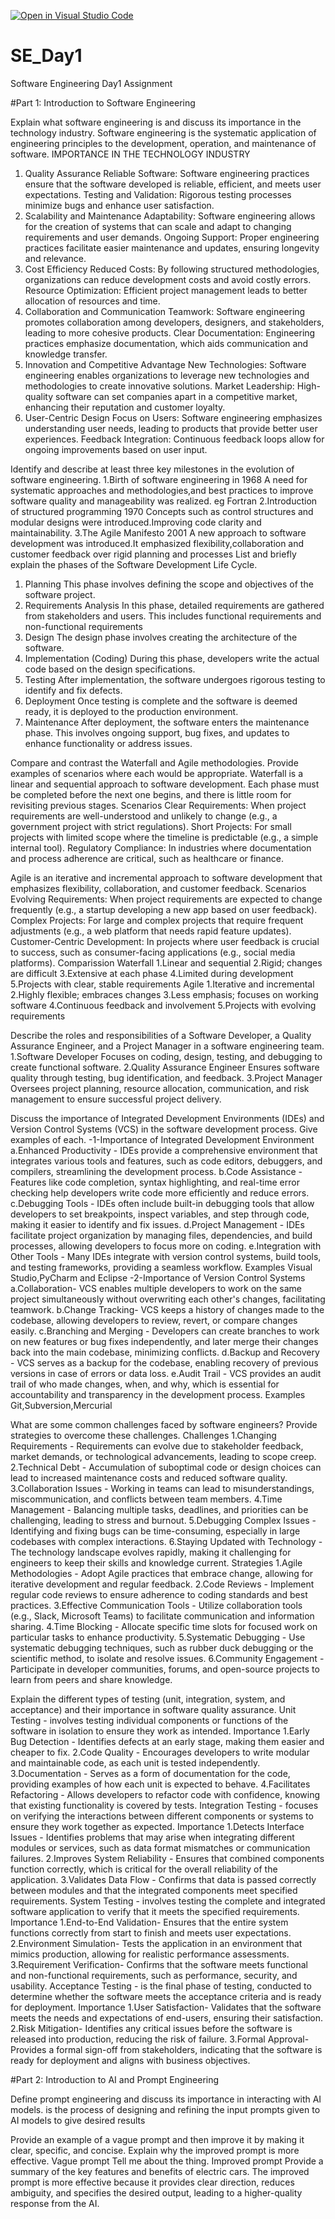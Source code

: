 [![Open in Visual Studio Code](https://classroom.github.com/assets/open-in-vscode-2e0aaae1b6195c2367325f4f02e2d04e9abb55f0b24a779b69b11b9e10269abc.svg)](https://classroom.github.com/online_ide?assignment_repo_id=18410686&assignment_repo_type=AssignmentRepo)
# SE_Day1
Software Engineering Day1 Assignment

#Part 1: Introduction to Software Engineering

Explain what software engineering is and discuss its importance in the technology industry.
Software engineering is the systematic application of engineering principles to the development, operation, and maintenance of software.
IMPORTANCE IN THE TECHNOLOGY INDUSTRY
1. Quality Assurance
Reliable Software: Software engineering practices ensure that the software developed is reliable, efficient, and meets user expectations.
Testing and Validation: Rigorous testing processes minimize bugs and enhance user satisfaction.
2. Scalability and Maintenance
Adaptability: Software engineering allows for the creation of systems that can scale and adapt to changing requirements and user demands.
Ongoing Support: Proper engineering practices facilitate easier maintenance and updates, ensuring longevity and relevance.
3. Cost Efficiency
Reduced Costs: By following structured methodologies, organizations can reduce development costs and avoid costly errors.
Resource Optimization: Efficient project management leads to better allocation of resources and time.
4. Collaboration and Communication
Teamwork: Software engineering promotes collaboration among developers, designers, and stakeholders, leading to more cohesive products.
Clear Documentation: Engineering practices emphasize documentation, which aids communication and knowledge transfer.
5. Innovation and Competitive Advantage
New Technologies: Software engineering enables organizations to leverage new technologies and methodologies to create innovative solutions.
Market Leadership: High-quality software can set companies apart in a competitive market, enhancing their reputation and customer loyalty.
6. User-Centric Design
Focus on Users: Software engineering emphasizes understanding user needs, leading to products that provide better user experiences.
Feedback Integration: Continuous feedback loops allow for ongoing improvements based on user input.

Identify and describe at least three key milestones in the evolution of software engineering.
1.Birth of software engineering in 1968
A need for systematic approaches and methodologies,and best practices to improve software quality and manageability was realized.
eg Fortran
2.Introduction of structured programming 1970
Concepts such as control structures and modular designs were introduced.Improving code clarity and maintainability.
3.The Agile Manifesto 2001
A new approach to software development was introduced.It emphasized flexibility,collaboration and customer feedback over rigid planning and processes
List and briefly explain the phases of the Software Development Life Cycle.
1. Planning
   This phase involves defining the scope and objectives of the software project.
3. Requirements Analysis
   In this phase, detailed requirements are gathered from stakeholders and users. This includes functional requirements and non-functional requirements 
4. Design
  The design phase involves creating the architecture of the software.
5. Implementation (Coding)
   During this phase, developers write the actual code based on the design specifications. 
6. Testing
   After implementation, the software undergoes rigorous testing to identify and fix defects.
7. Deployment
   Once testing is complete and the software is deemed ready, it is deployed to the production environment. 
8. Maintenance
   After deployment, the software enters the maintenance phase. This involves ongoing support, bug fixes, and updates to enhance functionality or address issues. 

Compare and contrast the Waterfall and Agile methodologies. Provide examples of scenarios where each would be appropriate.
Waterfall is a linear and sequential approach to software development. Each phase must be completed before the next one begins, and there is little room for revisiting previous stages.
Scenarios
Clear Requirements: When project requirements are well-understood and unlikely to change (e.g., a government project with strict regulations).
Short Projects: For small projects with limited scope where the timeline is predictable (e.g., a simple internal tool).
Regulatory Compliance: In industries where documentation and process adherence are critical, such as healthcare or finance.

Agile is an iterative and incremental approach to software development that emphasizes flexibility, collaboration, and customer feedback.
Scenarios
Evolving Requirements: When project requirements are expected to change frequently (e.g., a startup developing a new app based on user feedback).
Complex Projects: For large and complex projects that require frequent adjustments (e.g., a web platform that needs rapid feature updates).
Customer-Centric Development: In projects where user feedback is crucial to success, such as consumer-facing applications (e.g., social media platforms).
Comparission
Waterfall
1.Linear and sequential
2.Rigid; changes are difficult
3.Extensive at each phase
4.Limited during development
5.Projects with clear, stable requirements
Agile
1.Iterative and incremental
2.Highly flexible; embraces changes
3.Less emphasis; focuses on working software
4.Continuous feedback and involvement
5.Projects with evolving requirements

Describe the roles and responsibilities of a Software Developer, a Quality Assurance Engineer, and a Project Manager in a software engineering team.
1.Software Developer
Focuses on coding, design, testing, and debugging to create functional software.
2.Quality Assurance Engineer
Ensures software quality through testing, bug identification, and feedback.
3.Project Manager
Oversees project planning, resource allocation, communication, and risk management to ensure successful project delivery.

Discuss the importance of Integrated Development Environments (IDEs) and Version Control Systems (VCS) in the software development process. Give examples of each.
-1-Importance of Integrated Development Environment
a.Enhanced Productivity - IDEs provide a comprehensive environment that integrates various tools and features, such as code editors, debuggers, and compilers, streamlining the development process.
b.Code Assistance -Features like code completion, syntax highlighting, and real-time error checking help developers write code more efficiently and reduce errors.
c.Debugging Tools - IDEs often include built-in debugging tools that allow developers to set breakpoints, inspect variables, and step through code, making it easier to identify and fix issues.
d.Project Management - IDEs facilitate project organization by managing files, dependencies, and build processes, allowing developers to focus more on coding.
e.Integration with Other Tools - Many IDEs integrate with version control systems, build tools, and testing frameworks, providing a seamless workflow.
Examples Visual Studio,PyCharm and Eclipse
-2-Importance of Version Control Systems
a.Collaboration- VCS enables multiple developers to work on the same project simultaneously without overwriting each other's changes, facilitating teamwork.
b.Change Tracking- VCS keeps a history of changes made to the codebase, allowing developers to review, revert, or compare changes easily.
c.Branching and Merging - Developers can create branches to work on new features or bug fixes independently, and later merge their changes back into the main codebase, minimizing conflicts.
d.Backup and Recovery - VCS serves as a backup for the codebase, enabling recovery of previous versions in case of errors or data loss.
e.Audit Trail - VCS provides an audit trail of who made changes, when, and why, which is essential for accountability and transparency in the development process.
Examples Git,Subversion,Mercurial

What are some common challenges faced by software engineers? Provide strategies to overcome these challenges.
Challenges
1.Changing Requirements - Requirements can evolve due to stakeholder feedback, market demands, or technological advancements, leading to scope creep.
2.Technical Debt - Accumulation of suboptimal code or design choices can lead to increased maintenance costs and reduced software quality.
3.Collaboration Issues - Working in teams can lead to misunderstandings, miscommunication, and conflicts between team members.
4.Time Management - Balancing multiple tasks, deadlines, and priorities can be challenging, leading to stress and burnout.
5.Debugging Complex Issues -  Identifying and fixing bugs can be time-consuming, especially in large codebases with complex interactions.
6.Staying Updated with Technology - The technology landscape evolves rapidly, making it challenging for engineers to keep their skills and knowledge current.
Strategies
1.Agile Methodologies -  Adopt Agile practices that embrace change, allowing for iterative development and regular feedback.
2.Code Reviews - Implement regular code reviews to ensure adherence to coding standards and best practices.
3.Effective Communication Tools - Utilize collaboration tools (e.g., Slack, Microsoft Teams) to facilitate communication and information sharing.
4.Time Blocking -  Allocate specific time slots for focused work on particular tasks to enhance productivity.
5.Systematic Debugging - Use systematic debugging techniques, such as rubber duck debugging or the scientific method, to isolate and resolve issues.
6.Community Engagement - Participate in developer communities, forums, and open-source projects to learn from peers and share knowledge.

Explain the different types of testing (unit, integration, system, and acceptance) and their importance in software quality assurance.
Unit Testing - involves testing individual components or functions of the software in isolation to ensure they work as intended.
Importance
1.Early Bug Detection - Identifies defects at an early stage, making them easier and cheaper to fix.
2.Code Quality - Encourages developers to write modular and maintainable code, as each unit is tested independently.
3.Documentation - Serves as a form of documentation for the code, providing examples of how each unit is expected to behave.
4.Facilitates Refactoring - Allows developers to refactor code with confidence, knowing that existing functionality is covered by tests.
Integration Testing  - focuses on verifying the interactions between different components or systems to ensure they work together as expected.
Importance
1.Detects Interface Issues - Identifies problems that may arise when integrating different modules or services, such as data format mismatches or communication failures.
2.Improves System Reliability - Ensures that combined components function correctly, which is critical for the overall reliability of the application.
3.Validates Data Flow - Confirms that data is passed correctly between modules and that the integrated components meet specified requirements.
System Testing - involves testing the complete and integrated software application to verify that it meets the specified requirements.
Importance
1.End-to-End Validation- Ensures that the entire system functions correctly from start to finish and meets user expectations.
2.Environment Simulation- Tests the application in an environment that mimics production, allowing for realistic performance assessments.
3.Requirement Verification- Confirms that the software meets functional and non-functional requirements, such as performance, security, and usability.
Acceptance Testing - is the final phase of testing, conducted to determine whether the software meets the acceptance criteria and is ready for deployment.
Importance
1.User Satisfaction- Validates that the software meets the needs and expectations of end-users, ensuring their satisfaction.
2.Risk Mitigation- Identifies any critical issues before the software is released into production, reducing the risk of failure.
3.Formal Approval- Provides a formal sign-off from stakeholders, indicating that the software is ready for deployment and aligns with business objectives.


#Part 2: Introduction to AI and Prompt Engineering

Define prompt engineering and discuss its importance in interacting with AI models.
is the process of designing and refining the input prompts given to AI models to give desired results

Provide an example of a vague prompt and then improve it by making it clear, specific, and concise. Explain why the improved prompt is more effective.
Vague prompt
Tell me about the thing.
Improved prompt
Provide a summary of the key features and benefits of electric cars.
The improved prompt is more effective because it provides clear direction, reduces ambiguity, and specifies the desired output, leading to a higher-quality response from the AI.

